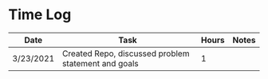 # Time Log

| Date | Task | Hours | Notes|
|------|------|-------|------|
|3/23/2021| Created Repo, discussed problem statement and goals| 1 | | 